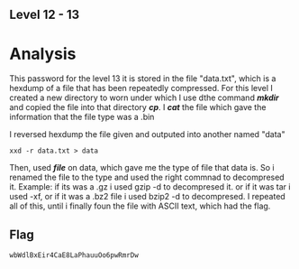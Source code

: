 ## Level 12 - 13
# Analysis

This password for the level 13 it is stored in the file "data.txt", which is a hexdump of a file that has been repeatedly compressed. 
For this level I created a new directory to worn under which I use dthe command ***mkdir*** and copied the file into that directory ***cp***.
I ***cat*** the file which gave the information that the file type was a .bin 

I reversed hexdump the file given and outputed into another named "data"
```
xxd -r data.txt > data
```
Then, used ***file*** on data, which gave me the type of file that data is. So i renamed the file to the type and used the right commnad to decompresed it.
Example: if its was a .gz i used gzip -d to decompresed it. or if it was tar i used -xf, or if it was a .bz2 file i used bzip2 -d to decompresed.
I repeated all of this, until i finally foun the file with ASCII text, which had the flag.

## Flag
```
wbWdlBxEir4CaE8LaPhauuOo6pwRmrDw
```
